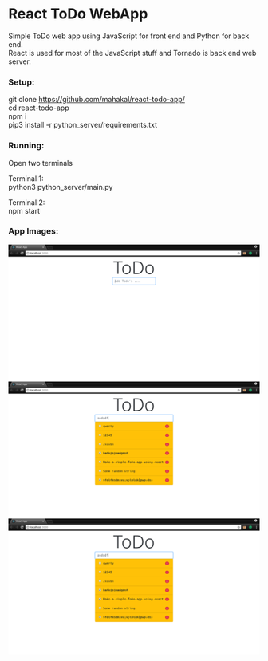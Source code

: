 # React ToDo WebApp

Simple ToDo web app using JavaScript for front end and Python for back end.  
React is used for most of the JavaScript stuff and Tornado is back end web server.  

### Setup:

git clone https://github.com/mahakal/react-todo-app/  
cd react-todo-app  
npm i  
pip3 install -r python_server/requirements.txt  
  
  
### Running:  
  
Open two terminals  
  
Terminal 1:  
python3 python_server/main.py  
  
Terminal 2:  
npm start  

### App Images:
  
![ToDo0](/images/ToDo0.png)  
![ToDo](/images/ToDo.png)  
![ToDo1](/images/ToDo1.png)  
     
